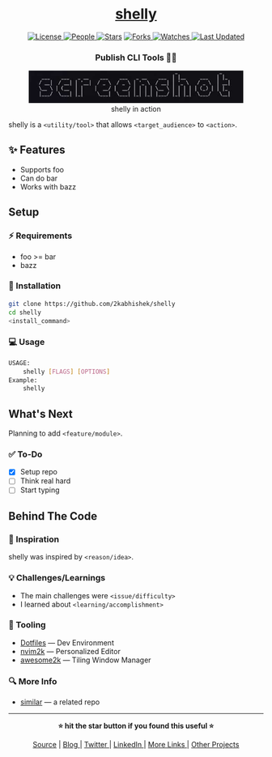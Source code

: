 <div align = "center">

<h1><a href="https://github.com/2kabhishek/shelly">shelly</a></h1>

<a href="https://github.com/2KAbhishek/shelly/blob/main/LICENSE">
<img alt="License" src="https://img.shields.io/github/license/2kabhishek/shelly?style=flat&color=eee&label="> </a>

<a href="https://github.com/2KAbhishek/shelly/graphs/contributors">
<img alt="People" src="https://img.shields.io/github/contributors/2kabhishek/shelly?style=flat&color=ffaaf2&label=People"> </a>

<a href="https://github.com/2KAbhishek/shelly/stargazers">
<img alt="Stars" src="https://img.shields.io/github/stars/2kabhishek/shelly?style=flat&color=98c379&label=Stars"></a>

<a href="https://github.com/2KAbhishek/shelly/network/members">
<img alt="Forks" src="https://img.shields.io/github/forks/2kabhishek/shelly?style=flat&color=66a8e0&label=Forks"> </a>

<a href="https://github.com/2KAbhishek/shelly/watchers">
<img alt="Watches" src="https://img.shields.io/github/watchers/2kabhishek/shelly?style=flat&color=f5d08b&label=Watches"> </a>

<a href="https://github.com/2KAbhishek/shelly/pulse">
<img alt="Last Updated" src="https://img.shields.io/github/last-commit/2kabhishek/shelly?style=flat&color=e06c75&label="> </a>

<h3>Publish CLI Tools 🐚✨</h3>

<figure>
  <img src="images/screenshot.png" alt="shelly in action">
  <br/>
  <figcaption>shelly in action</figcaption>
</figure>

</div>

shelly is a `<utility/tool>` that allows `<target_audience>` to `<action>`.

## ✨ Features

- Supports foo
- Can do bar
- Works with bazz

## Setup

### ⚡ Requirements

- foo >= bar
- bazz

### 🚀 Installation

```bash
git clone https://github.com/2kabhishek/shelly
cd shelly
<install_command>
```

### 💻 Usage

```bash
USAGE:
    shelly [FLAGS] [OPTIONS]
Example:
    shelly
```

## What's Next

Planning to add `<feature/module>`.

### ✅ To-Do

- [x] Setup repo
- [ ] Think real hard
- [ ] Start typing

##  Behind The Code

### 🌈 Inspiration

shelly was inspired by `<reason/idea>`.

### 💡 Challenges/Learnings

- The main challenges were `<issue/difficulty>`
- I learned about `<learning/accomplishment>`

### 🧰 Tooling

- [Dotfiles](https://github.com/2kabhishek/Dotfiles) — Dev Environment
- [nvim2k](https://github.com/2kabhishek/nvim2k) — Personalized Editor
- [awesome2k](https://github.com/2kabhishek/awesome2k) — Tiling Window Manager

### 🔍 More Info

- [similar](https://github.com/2kabhishek/similar) — a related repo

<hr>

<div align="center">

<strong>⭐ hit the star button if you found this useful ⭐</strong><br>

<a href="https://github.com/2KAbhishek/shelly">Source</a>
| <a href="https://2kabhishek.github.io/blog" target="_blank">Blog </a>
| <a href="https://twitter.com/2kabhishek" target="_blank">Twitter </a>
| <a href="https://linkedin.com/in/2kabhishek" target="_blank">LinkedIn </a>
| <a href="https://2kabhishek.github.io/links" target="_blank">More Links </a>
| <a href="https://2kabhishek.github.io/projects" target="_blank">Other Projects </a>

</div>

